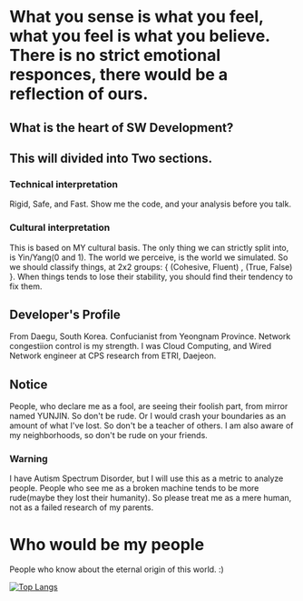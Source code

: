 # What you sense is what you feel, what you feel is what you believe. There is no strict emotional responces, there would be a reflection of ours.

## What is the heart of SW Development?
This will  divided into Two sections.
------
### Technical interpretation
Rigid, Safe, and Fast. Show me the code, and your analysis before you talk.
### Cultural interpretation
 This is based on MY cultural basis. The only thing we can strictly split into, is Yin/Yang(0 and 1). The world we perceive, is the world we simulated. So we should classify things, at 2x2 groups: { (Cohesive, Fluent) , (True, False) }. When things tends to lose their stability, you should find their tendency to fix them.
## Developer's Profile
 From Daegu, South Korea. Confucianist from Yeongnam Province. Network congestiion control is my strength. I was Cloud Computing, and Wired Network engineer at CPS research from ETRI, Daejeon.
 
 ## Notice
 People, who declare me as a fool, are seeing their foolish part, from mirror named YUNJIN. So don't be rude. Or I would crash your boundaries as an amount of what I've lost. So don't be a teacher of others. I am also aware of my neighborhoods, so don't be rude on your friends.
 ### Warning
 I have Autism Spectrum Disorder, but I will use this as a metric to analyze people. People who see me as a broken machine tends to be more rude(maybe they lost their humanity). So please treat me as a mere human, not as a failed research of my parents.
 # Who would be my people
People who know about the eternal origin of this world.
:)
 
[![Top Langs](https://github-readme-stats.vercel.app/api/top-langs/?username=yoonjin2)](https://github.com/anuraghazra/github-readme-stats)
